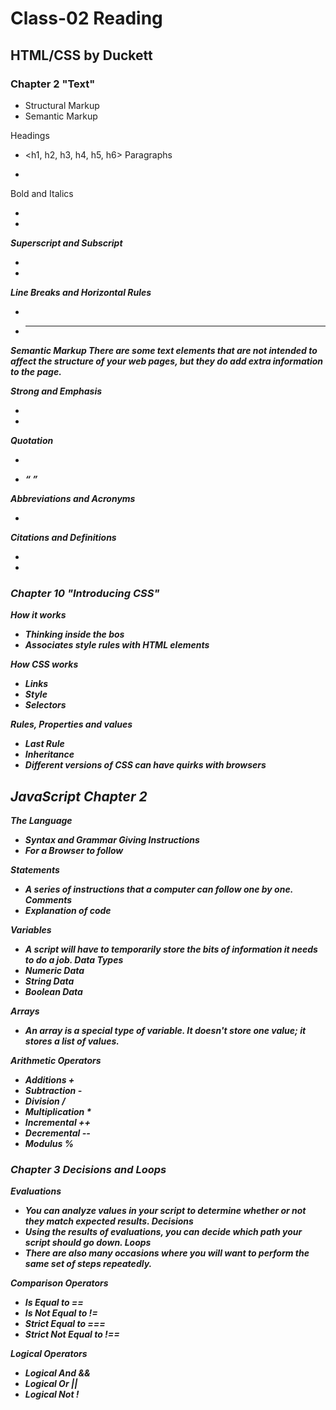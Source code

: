 # Class-02 Reading

## HTML/CSS by Duckett

### Chapter 2 "Text"
- Structural Markup
- Semantic Markup

Headings
 - <h1, h2, h3, h4, h5, h6>
 Paragraphs 
- <p>
Bold and Italics
- <b>
- <i>
Superscript and Subscript
- <sup>
- <sub>
Line Breaks and Horizontal Rules
- <br>
- <hr>

Semantic Markup
There are some text elements that are not intended to affect the 
structure of your web pages, but they do add extra information to the page.

Strong and Emphasis 
- <strong>
- <em>

Quotation
- <blockquote>
- <q>

Abbreviations and Acronyms
- <abbr>

Citations and Definitions 
- <cite>
- <dfn>

### Chapter 10 "Introducing CSS"

How it works
- Thinking inside the bos
- Associates style rules with HTML elements

How CSS works
- Links
- Style
- Selectors

Rules, Properties and values
- Last Rule
- Inheritance
- Different versions of CSS can have quirks with browsers

## JavaScript Chapter 2
The Language
- Syntax and Grammar
Giving Instructions
- For a Browser to follow

Statements
- A series of instructions that a computer can follow one by one.
Comments
- Explanation of code

Variables
- A script will have to temporarily store the bits of information it needs to do a job.
Data Types
- Numeric Data
- String Data
- Boolean Data

Arrays
- An array is a special type of variable. It doesn't store one value; it stores a list of values.

Arithmetic Operators
- Additions +
- Subtraction -
- Division /
- Multiplication *
- Incremental ++
- Decremental --
- Modulus %

### Chapter 3 Decisions and Loops
Evaluations 
- You can analyze values in your script to determine whether or not they match expected results.
Decisions
- Using the results of evaluations, you can decide which path your script should go down.
Loops
- There are also many occasions where you will want to perform the same set of steps repeatedly.

Comparison Operators
- Is Equal to ==
- Is Not Equal to !=
- Strict Equal to ===
- Strict Not Equal to !==

Logical Operators 
- Logical And && 
- Logical Or ||
- Logical Not !
